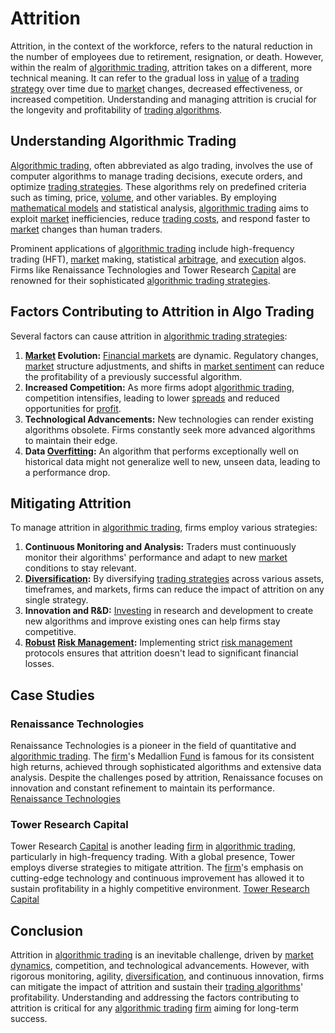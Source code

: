 # Attrition

Attrition, in the context of the workforce, refers to the natural reduction in the number of employees due to retirement, resignation, or death. However, within the realm of [algorithmic trading](../a/accountability.md), attrition takes on a different, more technical meaning. It can refer to the gradual loss in [value](../v/value.md) of a [trading strategy](../t/trading_strategy.md) over time due to [market](../m/market.md) changes, decreased effectiveness, or increased competition. Understanding and managing attrition is crucial for the longevity and profitability of [trading algorithms](../t/trading_algorithms.md).

## Understanding Algorithmic Trading

[Algorithmic trading](../a/accountability.md), often abbreviated as algo trading, involves the use of computer algorithms to manage trading decisions, execute orders, and optimize [trading strategies](../t/trading_strategies.md). These algorithms rely on predefined criteria such as timing, price, [volume](../v/volume.md), and other variables. By employing [mathematical models](../m/mathematical_models_in_trading.md) and statistical analysis, [algorithmic trading](../a/accountability.md) aims to exploit [market](../m/market.md) inefficiencies, reduce [trading costs](../t/trading_costs.md), and respond faster to [market](../m/market.md) changes than human traders.

Prominent applications of [algorithmic trading](../a/accountability.md) include high-frequency trading (HFT), [market](../m/market.md) making, statistical [arbitrage](../a/arbitrage.md), and [execution](../e/execution.md) algos. Firms like Renaissance Technologies and Tower Research [Capital](../c/capital.md) are renowned for their sophisticated [algorithmic trading strategies](../a/algorithmic_trading_strategies.md).

## Factors Contributing to Attrition in Algo Trading

Several factors can cause attrition in [algorithmic trading strategies](../a/algorithmic_trading_strategies.md):

1. **[Market](../m/market.md) Evolution:** [Financial markets](../f/financial_market.md) are dynamic. Regulatory changes, [market](../m/market.md) structure adjustments, and shifts in [market sentiment](../m/market_sentiment.md) can reduce the profitability of a previously successful algorithm.
2. **Increased Competition:** As more firms adopt [algorithmic trading](../a/accountability.md), competition intensifies, leading to lower [spreads](../s/spreads.md) and reduced opportunities for [profit](../p/profit.md).
3. **Technological Advancements:** New technologies can render existing algorithms obsolete. Firms constantly seek more advanced algorithms to maintain their edge.
4. **Data [Overfitting](../o/overfitting.md):** An algorithm that performs exceptionally well on historical data might not generalize well to new, unseen data, leading to a performance drop.

## Mitigating Attrition

To manage attrition in [algorithmic trading](../a/accountability.md), firms employ various strategies:

1. **Continuous Monitoring and Analysis:** Traders must continuously monitor their algorithms' performance and adapt to new [market](../m/market.md) conditions to stay relevant.
2. **[Diversification](../d/diversification.md):** By diversifying [trading strategies](../t/trading_strategies.md) across various assets, timeframes, and markets, firms can reduce the impact of attrition on any single strategy.
3. **Innovation and R&D:** [Investing](../i/investing.md) in research and development to create new algorithms and improve existing ones can help firms stay competitive.
4. **[Robust](../r/robust.md) [Risk Management](../r/risk_management.md):** Implementing strict [risk management](../r/risk_management.md) protocols ensures that attrition doesn't lead to significant financial losses.

## Case Studies

### Renaissance Technologies

Renaissance Technologies is a pioneer in the field of quantitative and [algorithmic trading](../a/accountability.md). The [firm](../f/firm.md)'s Medallion [Fund](../f/fund.md) is famous for its consistent high returns, achieved through sophisticated algorithms and extensive data analysis. Despite the challenges posed by attrition, Renaissance focuses on innovation and constant refinement to maintain its performance. [Renaissance Technologies](https://www.rentec.com/Home.action)

### Tower Research Capital

Tower Research [Capital](../c/capital.md) is another leading [firm](../f/firm.md) in [algorithmic trading](../a/accountability.md), particularly in high-frequency trading. With a global presence, Tower employs diverse strategies to mitigate attrition. The [firm](../f/firm.md)'s emphasis on cutting-edge technology and continuous improvement has allowed it to sustain profitability in a highly competitive environment. [Tower Research Capital](https://www.tower-research.com/)

## Conclusion

Attrition in [algorithmic trading](../a/accountability.md) is an inevitable challenge, driven by [market dynamics](../m/market_dynamics.md), competition, and technological advancements. However, with rigorous monitoring, agility, [diversification](../d/diversification.md), and continuous innovation, firms can mitigate the impact of attrition and sustain their [trading algorithms](../t/trading_algorithms.md)' profitability. Understanding and addressing the factors contributing to attrition is critical for any [algorithmic trading](../a/accountability.md) [firm](../f/firm.md) aiming for long-term success.
